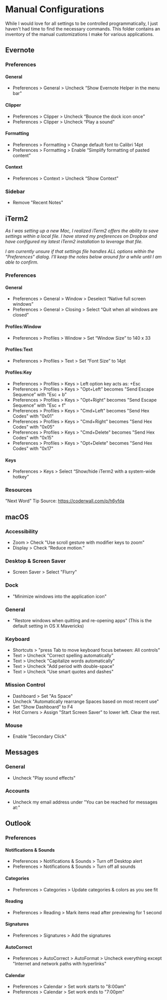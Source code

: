 # Manual Configurations
While I would love for all settings to be controlled programmatically, I just
haven't had time to find the necessary commands. This folder contains an
inventory of the manual customizations I make for various applications.


## Evernote

### Preferences

#### General
* Preferences > General > Uncheck “Show Evernote Helper in the menu bar"

#### Clipper
* Preferences > Clipper > Uncheck “Bounce the dock icon once”
* Preferences > Clipper > Uncheck “Play a sound"

#### Formatting
* Preferences > Formatting > Change default font to Calibri 14pt
* Preferences > Formatting > Enable “Simplify formatting of pasted content”

#### Context
* Preferences > Context > Uncheck “Show Context"

### Sidebar
* Remove "Recent Notes"


## iTerm2
*As I was setting up a new Mac, I realized iTerm2 offers the ability to save settings
within a local file. I have stored my preferences on Dropbox and have configured
my latest iTerm2 installation to leverage that file.*

*I am currently unsure if that settings file handles ALL options within the
"Preferences" dialog. I'll keep the notes below around for a while until
I am able to confirm.*

### Preferences

#### General
* Preferences > General > Window > Deselect “Native full screen windows”
* Preferences > General > Closing > Select “Quit when all windows are closed"

#### Profiles:Window
* Preferences > Profiles > Window > Set “Window Size” to 140 x 33

#### Profiles:Text
* Preferences > Profiles > Text > Set “Font Size” to 14pt

#### Profiles:Key
* Preferences > Profiles > Keys > Left option key acts as: +Esc
* Preferences > Profiles > Keys > "Opt+Left” becomes "Send Escape Sequence” with "Esc + b”
* Preferences > Profiles > Keys > "Opt+Right” becomes "Send Escape Sequence” with "Esc + f"
* Preferences > Profiles > Keys > "Cmd+Left" becomes "Send Hex Codes" with "0x01"
* Preferences > Profiles > Keys > "Cmd+Right" becomes "Send Hex Codes" with "0x05"
* Preferences > Profiles > Keys > "Cmd+Delete" becomes "Send Hex Codes" with "0x15"
* Preferences > Profiles > Keys > "Opt+Delete" becomes "Send Hex Codes" with "0x17"

#### Keys
* Preferences > Keys > Select “Show/hide iTerm2 with a system-wide hotkey”

### Resources
"Next Word” Tip Source: https://coderwall.com/p/h6yfda


## macOS

### Accessibility
* Zoom > Check "Use scroll gesture with modifier keys to zoom"
* Display > Check “Reduce motion.”

### Desktop & Screen Saver
* Screen Saver > Select "Flurry"

### Dock
* "Minimize windows into the application icon"

### General
* "Restore windows when quitting and re-opening apps" (This is the default setting in OS X Mavericks)

### Keyboard
* Shortcuts > "press Tab to move keyboard focus between: All controls"
* Text > Uncheck "Correct spelling automatically"
* Text > Uncheck "Capitalize words automatically"
* Text > Uncheck "Add period with double-space"
* Text > Uncheck "Use smart quotes and dashes"

### Mission Control
* Dashboard > Set "As Space"
* Uncheck "Automatically rearrange Spaces based on most recent use"
* Set "Show Dashboard" to F4
* Hot Corners > Assign "Start Screen Saver" to lower left. Clear the rest.

### Mouse
* Enable "Secondary Click"


## Messages

### General
* Uncheck "Play sound effects"

### Accounts
* Uncheck my email address under "You can be reached for messages at:"


## Outlook

### Preferences

#### Notifications & Sounds
* Preferences > Notifications & Sounds > Turn off Desktop alert
* Preferences > Notifications & Sounds > Turn off all sounds

#### Categories
* Preferences > Categories > Update categories & colors as you see fit

#### Reading
* Preferences > Reading > Mark items read after previewing for 1 second

#### Signatures
* Preferences > Signatures > Add the signatures

#### AutoCorrect
* Preferences > AutoCorrect > AutoFormat > Uncheck everything except "Internet and network paths with hyperlinks"

#### Calendar
* Preferences > Calendar > Set work starts to "8:00am"
* Preferences > Calendar > Set work ends to "7:00pm"
